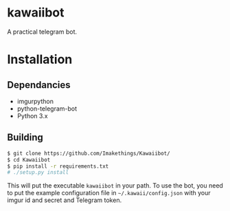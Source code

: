 # kawaiibot
A practical telegram bot.

# Installation
## Dependancies
- imgurpython
- python-telegram-bot
- Python 3.x

## Building
```bash
$ git clone https://github.com/Imakethings/Kawaiibot/
$ cd Kawaiibot
$ pip install -r requirements.txt
# ./setup.py install
```

This will put the executable `kawaiibot` in your path. To use the bot, you need
to put the example configuration file in `~/.kawaii/config.json` with your imgur
id and secret and Telegram token.
